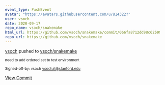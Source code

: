 ```yaml
---
event_type: PushEvent
avatar: "https://avatars.githubusercontent.com/u/814322?"
user: vsoch
date: 2020-09-17
repo_name: vsoch/snakemake
html_url: https://github.com/vsoch/snakemake/commit/066fa8712dd98c625999698c425968464691b966
repo_url: https://github.com/vsoch/snakemake
---
```


<a href='https://github.com/vsoch' target='_blank'>vsoch</a> pushed to <a href='https://github.com/vsoch/snakemake' target='_blank'>vsoch/snakemake</a>

<small>need to add ordered set to test environment

Signed-off-by: vsoch <vsochat@stanford.edu></small>

<a href='https://github.com/vsoch/snakemake/commit/066fa8712dd98c625999698c425968464691b966' target='_blank'>View Commit</a>